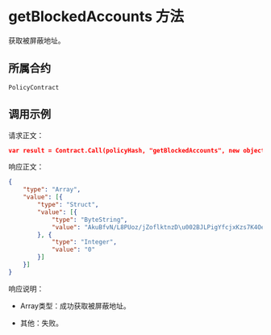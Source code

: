 # getBlockedAccounts 方法

获取被屏蔽地址。

## 所属合约

	PolicyContract

## 调用示例

请求正文：

```json
var result = Contract.Call(policyHash, "getBlockedAccounts", new object[] { });
```

响应正文：

```json
{
	"type": "Array",
	"value": [{
		"type": "Struct",
		"value": [{
			"type": "ByteString",
			"value": "AkuBfvN/L8PUoz/jZoflktnzD\u002BJLPigYfcjxKzs7K4Oe"
		}, {
			"type": "Integer",
			"value": "0"
		}]
	}]
}
```

响应说明：

- Array类型：成功获取被屏蔽地址。

- 其他：失败。
